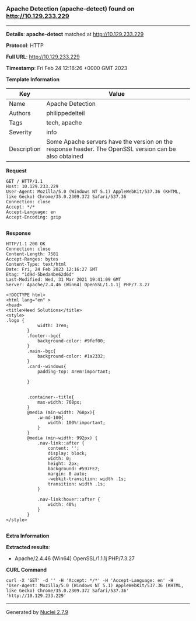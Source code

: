 ### Apache Detection (apache-detect) found on http://10.129.233.229
---
**Details**: **apache-detect**  matched at http://10.129.233.229

**Protocol**: HTTP

**Full URL**: http://10.129.233.229

**Timestamp**: Fri Feb 24 12:16:26 +0000 GMT 2023

**Template Information**

| Key | Value |
|---|---|
| Name | Apache Detection |
| Authors | philippedelteil |
| Tags | tech, apache |
| Severity | info |
| Description | Some Apache servers have the version on the response header. The OpenSSL version can be also obtained |

**Request**
```http
GET / HTTP/1.1
Host: 10.129.233.229
User-Agent: Mozilla/5.0 (Windows NT 5.1) AppleWebKit/537.36 (KHTML, like Gecko) Chrome/35.0.2309.372 Safari/537.36
Connection: close
Accept: */*
Accept-Language: en
Accept-Encoding: gzip


```

**Response**
```http
HTTP/1.1 200 OK
Connection: close
Content-Length: 7581
Accept-Ranges: bytes
Content-Type: text/html
Date: Fri, 24 Feb 2023 12:16:27 GMT
Etag: "1d9d-5beda4be62d6d"
Last-Modified: Wed, 31 Mar 2021 19:41:09 GMT
Server: Apache/2.4.46 (Win64) OpenSSL/1.1.1j PHP/7.3.27

<!DOCTYPE html>
<html lang="en" >
<head>
<title>Heed Solutions</title> 
<style>
.logo {
            width: 3rem;
        }
        .footer--bgc{
            background-color: #9fef00;
        }
        .main--bgc{
            background-color: #1a2332;
        }
        .card--windows{
            padding-top: 4rem!important;
            
        }

       
        .container--title{
            max-width: 768px;
        }
        @media (min-width: 768px){
            .w-md-100{
                width: 100%!important;
            }
        }
        @media (min-width: 992px) {
            .nav-link::after {
                content: '';
                display: block;
                width: 0;
                height: 2px;
                background: #597FE2;
                margin: 0 auto;
                -webkit-transition: width .1s;
                transition: width .1s;
            }

            .nav-link:hover::after {
                width: 40%;
            }
        }
</style>


```

**Extra Information**

**Extracted results**:

- Apache/2.4.46 (Win64) OpenSSL/1.1.1j PHP/7.3.27



**CURL Command**
```
curl -X 'GET' -d '' -H 'Accept: */*' -H 'Accept-Language: en' -H 'User-Agent: Mozilla/5.0 (Windows NT 5.1) AppleWebKit/537.36 (KHTML, like Gecko) Chrome/35.0.2309.372 Safari/537.36' 'http://10.129.233.229'
```
---
Generated by [Nuclei 2.7.9](https://github.com/projectdiscovery/nuclei)